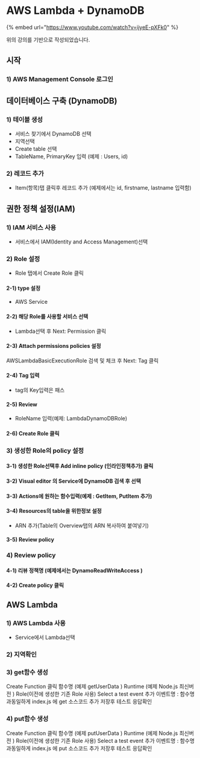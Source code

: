 # AWS Lambda + DynamoDB

{% embed url="https://www.youtube.com/watch?v=ijyeE-pXFk0" %}

위의 강의를 기반으로 작성되었습니다. 

## 시작 

### 1\) AWS Management Console 로그인

## 데이터베이스 구축 \(DynamoDB\)

### 1\) 테이블 생성 

* 서비스 찾기에서 DynamoDB 선택 
* 지역선택 
* Create table 선택 
* TableName, PrimaryKey 입력 \(예제 : Users, id\) 

### 2\) 레코드 추가 

* Item\(항목\)탭 클릭후 레코드 추가 \(예제에서는 id, firstname, lastname 입력함\)

## 권한 정책 설정\(IAM\)

### 1\) IAM 서비스 사용 

* 서비스에서 IAM\(Identity and Access Management\)선택

### 2\) Role 설정 

* Role 탭에서 Create Role 클릭 

#### 2-1\) type 설정 

* AWS Service 

#### **2-2\) 해당 Role를 사용할 서비스 선택** 

*  Lambda선택 후 Next: Permission 클릭

#### 2-3\) Attach permissions policies 설정  

AWSLambdaBasicExecutionRole 검색 및 체크 후 Next: Tag 클릭 

#### 2-4\) Tag 입력 

* tag의 Key입력은 패스

#### 2-5\) Review

* RoleName 입력\(예제: LambdaDynamoDBRole\) 

#### 2-6\) Create Role 클릭 

### 3\) 생성한 Role의 policy 설정 

#### 3-1\) 생성한 Role선택후 Add inline policy \(인라인정책추가\) 클릭  

#### 3-2\) Visual editor 의 Service에 DynamoDB 검색 후 선택 

#### 3-3\) Actions에 원하는 함수입력\(예제 :  GetItem, PutItem 추가\)   

#### 3-4\) Resources의 table을 위한정보 설정 

* ARN 추가\(Table의 Overview탭의 ARN 복사하여 붙여넣기\) 

#### 3-5\) Review policy 

### 4\) Review policy 

#### 4-1\) 리뷰 정책명 \(예제에서는 DynamoReadWriteAccess \) 

#### 4-2\) Create policy 클릭  

## AWS Lambda

### 1\) AWS Lambda 사용 

* Service에서 Lambda선택 

### 2\) 지역확인

### 3\) get함수 생성 

Create Function 클릭 함수명 \(예제 getUserData \) Runtime \(예제 Node.js 최신버전 \) Role\(이전에 생성한 기존 Role 사용\) Select a test event 추가 이벤트명 : 함수명과동일하게 index.js 에 get 소스코드 추가 저장후 테스트 응답확인

### 4\) put함수 생성 

Create Function 클릭 함수명 \(예제 putUserData \) Runtime \(예제 Node.js 최신버전 \) Role\(이전에 생성한 기존 Role 사용\) Select a test event 추가 이벤트명 : 함수명과동일하게 index.js 에 put 소스코드 추가 저장후 테스트 응답확인

